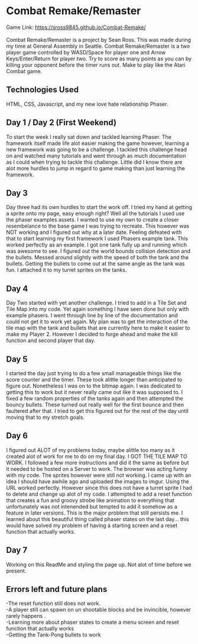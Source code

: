 # Combat Remake/Remaster
Game Link: https://sross9845.github.io/Combat-Remake/<br><br>
Combat Remake/Remaster is a project by Sean Ross. This was made during my time at General Assembly in Seattle. Combat Remake/Remaster is a two player game controlled by WASD/Space for player one and Arrow Keys/Enter/Return for player two. Try to score as many points as you can by killing your opponent before the timer runs out. Make to play like the Atari Combat game.
## Technologies Used
HTML, CSS, Javascript, and my new love hate relationship Phaser.

## Day 1 / Day 2 (First Weekend)
To start the week I really sat down and tackled learning Phaser. The framework itself made life alot easier making the game however, learning a new framework was going to be a challenge. I tackled this challenge head on and watched many tutorials and went through as much documentation as I could when trying to tackle this challenge. Little did I know there are alot more hurdles to jump in regard to game making than just learning the framework.

## Day 3
Day three had its own hurdles to start the work off. I tried my hand at getting a sprite onto my page, easy enough right? Well all the tutorials I used use the phaser examples assets. I wanted to use my own to create a closer resembelance to the base game I was trying to recreate. This however was NOT working and I figured out why at a later date. Feeling defeated with that to start learning my first framework I used Phasers example tank. This worked perfectly as an example. I got one tank fully up and running which was awesome to see. I figured out the world bounds collision detection and the bullets. Messed around slightly with the speed of both the tank and the bullets. Getting the bullets to come out at the same angle as the tank was fun. I attached it to my turret sprites on the tanks.

## Day 4 
Day Two started with yet another challenge. I tried to add in a Tile Set and Tile Map into my code. Yet again something I have seen done but only with example phasers. I went through line by line of the documentation and could not get it to work yet again. My plan was to get the interaction of the tile map with the tank and bullets that are currently here to make it easier to make my Player 2. However I decided to forge ahead and make the kill function and second player that day. 

## Day 5
I started the day just trying to do a few small manageable things like the score counter and the timer. These took alittle longer than anticipated to figure out. Nonetheless I was on to the bitmap again. I was dedicated to getting this to work but it never really came out like it was supposed to. I fixed a few random properties of the tanks again and then attempted the bouncy bullets. These turned out really well for the first bounce and then faultered after that. I tried to get this figured out for the rest of the day until moving that to my stretch goals.

## Day 6
I figured out ALOT of my problems today, maybe alittle too many as it created alot of work for me to do on my final day. I GOT THE TILE MAP TO WORK. I followed a few more instructions and did it the same as before but it needed to be hosted on a Server to work. The browser was acting funny with my code. The sprites however were still not working. I came up with an idea I should have awhile ago and uploaded the images to imgur. Using the URL worked perfectly. However since this does not have a turret sprite I had to delete and change up alot of my code. I attempted to add a reset function that creates a fun and groovy strobe like animation to everything that unfortunately was not intenended but tempted to add it somehow as a feature in later versions. This is the major problem that still persists me. I learned about this beautiful thing called phaser states on the last day... this would have solved my problem of having a starting screen and a reset function that actually works.

## Day 7
Working on this ReadMe and styling the page up. Not alot of time before we present. 

## Errors left and future plans
-The reset function still does not work. <br>
-A player still can spawn on un shootable blocks and be invincible, however rarely happens . <br>
-Learning more about phaser states to create a menu screen and reset function that actually works <br>
-Getting the Tank-Pong bullets to work

